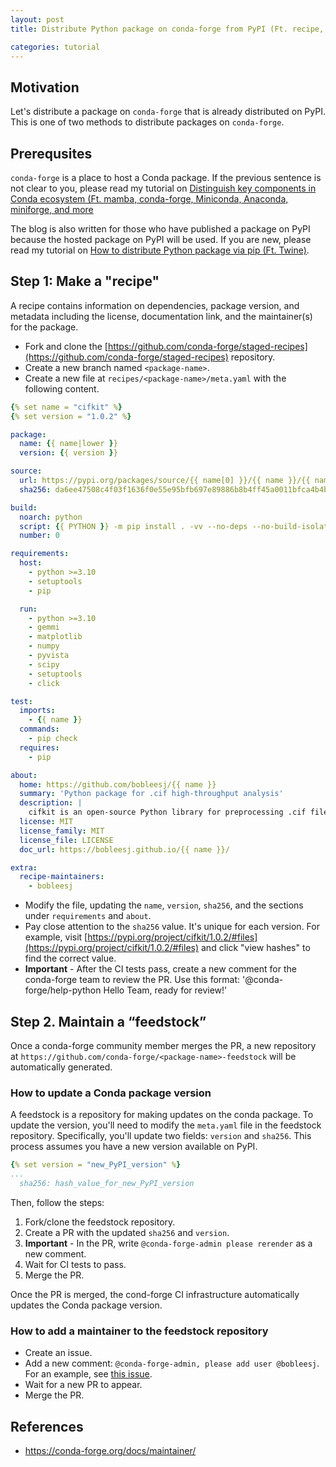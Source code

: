 ```yaml
---
layout: post
title: Distribute Python package on conda-forge from PyPI (Ft. recipe, feedstock)

categories: tutorial
---
```


## Motivation

Let's distribute a package on `conda-forge` that is already distributed on PyPI. This is one of two methods to distribute packages on `conda-forge`.

## Prerequsites

`conda-forge` is a place to host a Conda package. If the previous sentence is
not clear to you, please read my tutorial on
[Distinguish key components in Conda ecosystem (Ft. mamba, conda-forge, Miniconda, Anaconda, miniforge, and more](https://bobleesj.github.io/tutorial/2024/08/30/conda-ecosystem.html)

The blog is also written for those who have published a package on PyPI because
the hosted package on PyPI will be used. If you are new,
please read my tutorial on
[How to distribute Python package via pip (Ft. Twine)](https://bobleesj.github.io/tutorial/2024/03/22/python-package-distribution.html).

## Step 1: Make a "recipe"

A recipe contains information on dependencies, package version, and metadata including the license, documentation link, and the maintainer(s) for the package.

- Fork and clone the [https://github.com/conda-forge/staged-recipes](https://github.com/conda-forge/staged-recipes) repository.
- Create a new branch named `<package-name>`.
- Create a new file at `recipes/<package-name>/meta.yaml` with the following content.

```yaml
{% set name = "cifkit" %}
{% set version = "1.0.2" %}

package:
  name: {{ name|lower }}
  version: {{ version }}

source:
  url: https://pypi.org/packages/source/{{ name[0] }}/{{ name }}/{{ name }}-{{ version }}.tar.gz
  sha256: da6ee47508c4f03f1636f0e55e95bfb697e89886b8b4ff45a0011bfca4b4b6be

build:
  noarch: python
  script: {{ PYTHON }} -m pip install . -vv --no-deps --no-build-isolation
  number: 0

requirements:
  host:
    - python >=3.10
    - setuptools
    - pip

  run:
    - python >=3.10
    - gemmi
    - matplotlib
    - numpy
    - pyvista
    - scipy
    - setuptools
    - click

test:
  imports:
    - {{ name }}
  commands:
    - pip check
  requires:
    - pip

about:
  home: https://github.com/bobleesj/{{ name }}
  summary: 'Python package for .cif high-throughput analysis'
  description: |
    cifkit is an open-source Python library for preprocessing .cif files, generating supercells, and extract features.
  license: MIT
  license_family: MIT
  license_file: LICENSE
  doc_url: https://bobleesj.github.io/{{ name }}/

extra:
  recipe-maintainers:
    - bobleesj

```

- Modify the file, updating the `name`, `version`, `sha256`, and the sections under `requirements` and `about`.
- Pay close attention to the `sha256` value. It's unique for each version. For example, visit [https://pypi.org/project/cifkit/1.0.2/#files](https://pypi.org/project/cifkit/1.0.2/#files) and click "view hashes" to find the correct value.
- **Important** - After the CI tests pass, create a new comment for the conda-forge team to review the PR. Use this format: '@conda-forge/help-python Hello Team, ready for review!'

## Step 2. Maintain a “feedstock”

Once a conda-forge community member merges the PR, a new repository at `https://github.com/conda-forge/<package-name>-feedstock` will be automatically generated.

### How to update a Conda package version

A feedstock is a repository for making updates on the conda package. To update the version, you'll need to modify the `meta.yaml` file in the feedstock repository. Specifically, you'll update two fields: `version` and `sha256`. This process assumes you have a new version available on PyPI.

```yaml
{% set version = "new_PyPI_version" %}
...
  sha256: hash_value_for_new_PyPI_version
```

Then, follow the steps:

1. Fork/clone the feedstock repository.
2. Create a PR with the updated `sha256` and `version`.
3. **Important** - In the PR, write `@conda-forge-admin please rerender` as a new comment.
4. Wait for CI tests to pass.
5. Merge the PR.

Once the PR is merged, the cond-forge CI infrastructure automatically updates the Conda package version.

### How to add a maintainer to the feedstock repository

- Create an issue.
- Add a new comment: `@conda-forge-admin, please add user @bobleesj`. For an example, see [this issue](https://github.com/conda-forge/bg-mpl-stylesheets-feedstock/issues/19).
- Wait for a new PR to appear.
- Merge the PR.

## References

- https://conda-forge.org/docs/maintainer/